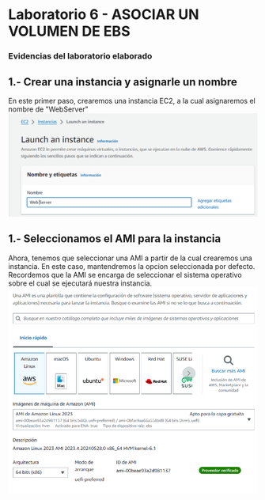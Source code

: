 # Laboratorio 6 - ASOCIAR UN VOLUMEN DE EBS
### Evidencias del laboratorio elaborado

## **1.- Crear una instancia y asignarle un nombre**
En este primer paso, crearemos una instancia EC2, a la cual asignaremos el nombre de "WebServer"
![](image.png)
## **1.- Seleccionamos el AMI para la instancia**
Ahora, tenemos que seleccionar una AMI a partir de la cual crearemos una instancia. En este caso, mantendremos la opcion seleccionada por defecto. Recordemos que la AMI se encarga de seleccionar el sistema operativo sobre el cual se ejecutará nuestra instancia.
![](image-2.png)
